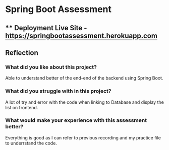 # Spring Boot Assessment

## ** Deployment Live Site - https://springbootassessment.herokuapp.com

## Reflection

### What did you like about this project?
Able to understand better of the end-end of the backend using Spring Boot.

### What did you struggle with in this project?
A lot of try and error with the code when linking to Database and display the list on frontend.

### What would make your experience with this assessment better?
Everything is good as I can refer to previous recording and my practice file to underrstand the code.
